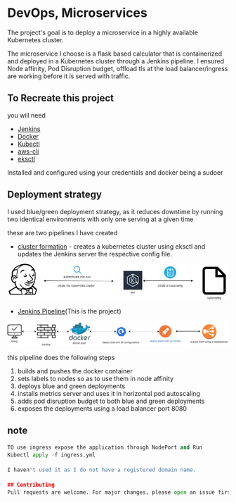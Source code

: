 # DevOps, Microservices

The project's goal is to deploy a microservice in a highly available Kubernetes cluster.

The microservice I choose is a flask based calculator that is containerized and deployed in a Kubernetes cluster through a Jenkins pipeline. I ensured Node affinity, Pod Disruption budget, offload tls at the load balancer/ingress are working before it is served with traffic.


## To Recreate this project

you will need

- [Jenkins](https://www.jenkins.io/doc/book/installing/)
- [Docker](https://docs.docker.com/engine/install/ubuntu/)
- [Kubectl](https://kubernetes.io/docs/tasks/tools/install-kubectl/)
- [aws-cli](https://docs.aws.amazon.com/cli/latest/userguide/install-cliv2-linux.html)
- [eksctl](https://docs.aws.amazon.com/eks/latest/userguide/getting-started-eksctl.html)

Installed and configured using your credentials and docker being a sudoer


## Deployment strategy

I used blue/green deployment strategy, as it reduces downtime by running two identical environments with only one serving at a given time


these are two pipelines I have created

- [cluster formation](https://github.com/ph4n666/cluster-formation-) - creates a kubernetes cluster using eksctl and updates the Jenkins server the respective config file.

![img-1](images/createcluster.png)

- [Jenkins Pipeline](https://github.com/ph4n666/jenkins-pipeline)(This is the project)

![img-2](images/pipeline.png)


this pipeline does the following steps

1. builds and pushes the docker container
2. sets labels to nodes so as to use them in node affinity
3. deploys blue and green deployments
4. installs metrics server and uses it in horizontal pod autoscaling
5. adds pod disruption budget to both blue and green deployments
6. exposes the deployments using a load balancer port 8080

## note

```python
TO use ingress expose the application through NodePort and Run
Kubectl apply -f ingress.yml

I haven't used it as I do not have a registered domain name.

## Contributing
Pull requests are welcome. For major changes, please open an issue first to discuss what you would like to change.
